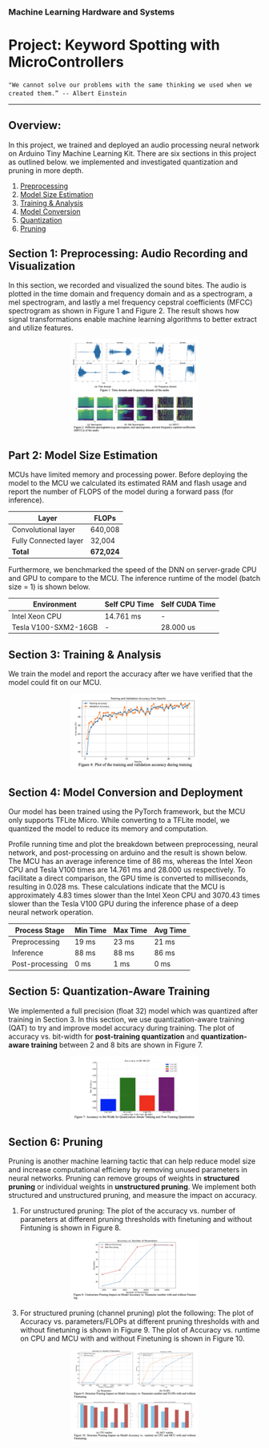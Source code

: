 ### Machine Learning Hardware and Systems

# Project: Keyword Spotting with MicroControllers

`"We cannot solve our problems with the same thinking we used when we created them.” -- Albert Einstein`

----

## Overview:
In this project, we trained and deployed an audio processing neural network on Arduino Tiny Machine Learning Kit. There are six sections in this project as outlined below. we implemented and investigated quantization and pruning in more depth.

1. [Preprocessing](#preprocessing)
2. [Model Size Estimation](#size)
3. [Training & Analysis](#training)
4. [Model Conversion](#conversion)
5. [Quantization](#quantization)
6. [Pruning](#pruning)


## Section 1: Preprocessing: Audio Recording and Visualization<a name="preprocessing" />
In this section, we recorded and visualized the sound bites. The audio is plotted in the time domain and frequency domain and as a spectrogram, a mel spectrogram, and lastly a mel frequency cepstral coefficients (MFCC) spectrogram as shown in Figure 1 and Figure 2. The result shows how signal transformations enable machine learning algorithms to better extract and utilize features.

<p align="center">
  <img src="./images/time_freq_domain.png"  width="50%" height="50%" class="center" />
  <img src="./images/different_spectograms.png", width = "50%", height="50%", class="center" />
</p>

## Part 2: Model Size Estimation <a name="size" /> 
MCUs have limited memory and processing power. Before deploying the model to the MCU we calculated its estimated RAM and flash usage and report the number of FLOPS of the model during a forward pass (for inference).

| Layer               | FLOPs      |
|---------------------|------------|
| Convolutional layer | 640,008    |
| Fully Connected layer | 32,004   |
| **Total**           | **672,024**|

Furthermore, we benchmarked the speed of the DNN on server-grade CPU and GPU to compare to the MCU. The inference runtime of the model (batch size = 1) is shown below.

| Environment           | Self CPU Time | Self CUDA Time |
|-----------------------|---------------|----------------|
| Intel Xeon CPU        | 14.761 ms     | -              |
| Tesla V100-SXM2-16GB  | -             | 28.000 us      |


## Section 3: Training & Analysis<a name="training" />
We train the model and report the accuracy after we have verified that the model could fit on our MCU. 

<p align="center">
  <img src="./images/acc_epoch.png", width = "50%", height="50%", class="center" />
</p>

## Section 4: Model Conversion and Deployment<a name="conversion" />
Our model has been trained using the PyTorch framework, but the MCU only supports TFLite Micro. While converting to a TFLite model, we quantized the model to reduce its memory and computation. 

Profile running time and plot the breakdown between preprocessing, neural network, and post-processing on arduino and the result is shown below. The MCU has an average inference time of 86 ms, whereas the Intel Xeon CPU and Tesla V100 times are 14.761 ms and 28.000 us respectively. To facilitate a direct comparison, the GPU time is converted to milliseconds, resulting in 0.028 ms. These calculations indicate that the MCU is approximately 4.83 times slower than the Intel Xeon CPU and 3070.43 times slower than the Tesla V100 GPU during the inference phase of a deep neural network operation.

| Process Stage  | Min Time | Max Time | Avg Time |
|----------------|----------|----------|----------|
| Preprocessing  | 19 ms    | 23 ms    | 21 ms    |
| Inference      | 88 ms    | 88 ms    | 86 ms    |
| Post-processing| 0 ms     | 1 ms     | 0 ms     |


## Section 5: Quantization-Aware Training<a name="quantization"/>
We implemented a full precision (float 32) model which was quantized after training in Section 3. In this section, we use quantization-aware training (QAT) to try and improve model accuracy during training. The plot of accuracy vs. bit-width for **post-training quantization** and **quantization-aware training** between 2 and 8 bits are shown in Figure 7.

<p align="center">
  <img src="./images/acc_bit.png", width = "50%", height="50%", class="center" />
</p>

## Section 6: Pruning<a name="pruning" />
Pruning is another machine learning tactic that can help reduce model size and increase computational efficieny by removing unused parameters in neural networks. Pruning can remove groups of weights in **structured pruning** or individual weights in **unstructured pruning**. We implement both structured and unstructured pruning, and measure the impact on accuracy. 

1. For unstructured pruning:
The plot of the accuracy vs. number of parameters at different pruning thresholds with finetuning and without Fintuning is shown in Figure 8.

<p align="center">
  <img src="./images/unstruc_acc_param.png", width = "50%", height="50%", class="center" />
</p>

 3. For structured pruning (channel pruning) plot the following:
The plot of Accuracy vs. parameters/FLOPs at different pruning thresholds with and without finetuning is shown in Figure 9. The plot of Accuracy vs. runtime on CPU and MCU with and without Finetuning is shown in Figure 10.
        
<p align="center">
  <img src="./images/struc_acc_param_flops.png", width = "50%", height="50%", class="center" />
  <img src="./images/struc_acc_runtime.png", width = "50%", height="50%", class="center" />
</p>
